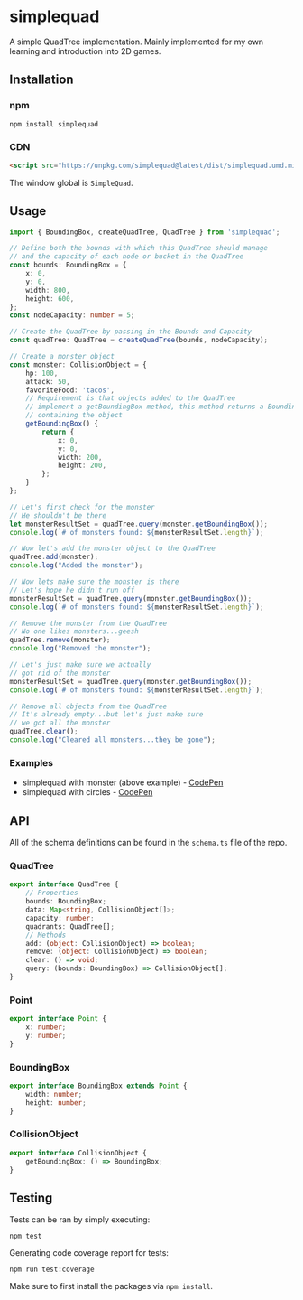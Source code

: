 # simplequad
A simple QuadTree implementation. Mainly implemented for my own learning and introduction into 2D games.  

## Installation

### npm
```
npm install simplequad
```

### CDN
```html
<script src="https://unpkg.com/simplequad@latest/dist/simplequad.umd.min.js"></script>
```

The window global is `SimpleQuad`.

## Usage
```typescript
import { BoundingBox, createQuadTree, QuadTree } from 'simplequad';

// Define both the bounds with which this QuadTree should manage
// and the capacity of each node or bucket in the QuadTree
const bounds: BoundingBox = {
    x: 0,
    y: 0,
    width: 800,
    height: 600,
};
const nodeCapacity: number = 5;

// Create the QuadTree by passing in the Bounds and Capacity
const quadTree: QuadTree = createQuadTree(bounds, nodeCapacity);

// Create a monster object
const monster: CollisionObject = {
    hp: 100,
    attack: 50,
    favoriteFood: 'tacos',
    // Requirement is that objects added to the QuadTree
    // implement a getBoundingBox method, this method returns a BoundingBox
    // containing the object
    getBoundingBox() {
        return {
            x: 0,
            y: 0,
            width: 200,
            height: 200,
        };
    }
};

// Let's first check for the monster
// He shouldn't be there
let monsterResultSet = quadTree.query(monster.getBoundingBox());
console.log(`# of monsters found: ${monsterResultSet.length}`);

// Now let's add the monster object to the QuadTree
quadTree.add(monster);
console.log("Added the monster");

// Now lets make sure the monster is there
// Let's hope he didn't run off
monsterResultSet = quadTree.query(monster.getBoundingBox());
console.log(`# of monsters found: ${monsterResultSet.length}`);

// Remove the monster from the QuadTree
// No one likes monsters...geesh
quadTree.remove(monster);
console.log("Removed the monster");

// Let's just make sure we actually
// got rid of the monster
monsterResultSet = quadTree.query(monster.getBoundingBox());
console.log(`# of monsters found: ${monsterResultSet.length}`);

// Remove all objects from the QuadTree
// It's already empty...but let's just make sure
// we got all the monster
quadTree.clear();
console.log("Cleared all monsters...they be gone");
```

### Examples
- simplequad with monster (above example) - [CodePen](https://codepen.io/rcasto/pen/JgPjVm?editors=0012)
- simplequad with circles - [CodePen](https://codepen.io/rcasto/full/EqYxWw)

## API
All of the schema definitions can be found in the `schema.ts` file of the repo.

### QuadTree
```typescript
export interface QuadTree {
    // Properties
    bounds: BoundingBox;
    data: Map<string, CollisionObject[]>;
    capacity: number;
    quadrants: QuadTree[];
    // Methods
    add: (object: CollisionObject) => boolean;
    remove: (object: CollisionObject) => boolean;
    clear: () => void;
    query: (bounds: BoundingBox) => CollisionObject[];
}
```

### Point
```typescript
export interface Point {
    x: number;
    y: number;
}
```

### BoundingBox
```typescript
export interface BoundingBox extends Point {
    width: number;
    height: number;
}
```

### CollisionObject
```typescript
export interface CollisionObject {
    getBoundingBox: () => BoundingBox;
}
```

## Testing
Tests can be ran by simply executing:
```
npm test
```

Generating code coverage report for tests:
```
npm run test:coverage
```

Make sure to first install the packages via `npm install`.